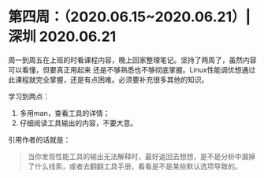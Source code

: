 # 第四周：（2020.06.15~2020.06.21）| 深圳 2020.06.21

周一到周五在上班的时看课程内容，晚上回家整理笔记。坚持了两周了，虽然内容可以看懂，但要真正用起来
还是不够熟悉也不够彻底掌握。Linux性能调优想通过此课程就完全掌握，还是有点困难。必须要补充很多其他的知识。

学习到两点：

1. 多用man，查看工具的详情；
2. 仔细阅读工具输出的内容，不要大意。

引用作者的话就是：

> 当你发现性能工具的输出无法解释时，最好返回去想想，是不是分析中漏掉了什么线索，或者去翻翻工具手册，看看是不是某些默认选项导致的。
